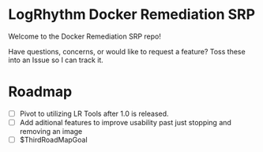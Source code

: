 # LogRhythm Docker Remediation SRP

Welcome to the Docker Remediation SRP repo!

Have questions, concerns, or would like to request a feature? Toss these into an Issue so I can track it.

# Roadmap

- [ ] Pivot to utilizing LR Tools after 1.0 is released.
- [ ] Add aditional features to improve usability past just stopping and removing an image
- [ ] $ThirdRoadMapGoal